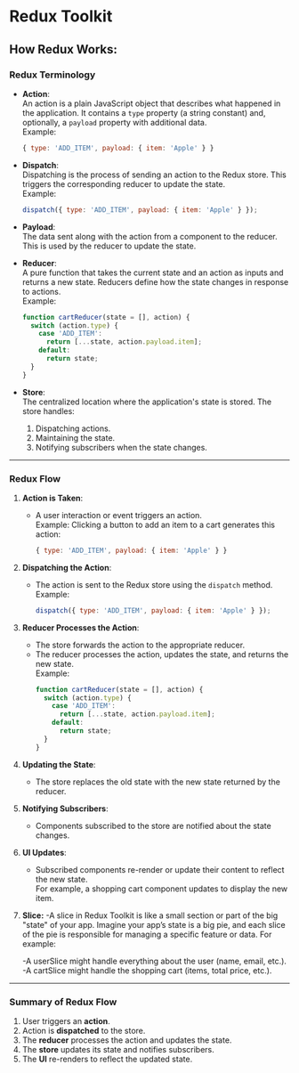 # Redux Toolkit

## How Redux Works:

### Redux Terminology

- **Action**:  
  An action is a plain JavaScript object that describes what happened in the application. It contains a `type` property (a string constant) and, optionally, a `payload` property with additional data.  
  Example:  
  ```javascript
  { type: 'ADD_ITEM', payload: { item: 'Apple' } }
  ```

- **Dispatch**:  
  Dispatching is the process of sending an action to the Redux store. This triggers the corresponding reducer to update the state.  
  Example:  
  ```javascript
  dispatch({ type: 'ADD_ITEM', payload: { item: 'Apple' } });
  ```

- **Payload**:  
  The data sent along with the action from a component to the reducer. This is used by the reducer to update the state.

- **Reducer**:  
  A pure function that takes the current state and an action as inputs and returns a new state. Reducers define how the state changes in response to actions.  
  Example:  
  ```javascript
  function cartReducer(state = [], action) {
    switch (action.type) {
      case 'ADD_ITEM':
        return [...state, action.payload.item];
      default:
        return state;
    }
  }
  ```

- **Store**:  
  The centralized location where the application's state is stored. The store handles:
  1. Dispatching actions.
  2. Maintaining the state.
  3. Notifying subscribers when the state changes.

---

### Redux Flow

1. **Action is Taken**:  
   - A user interaction or event triggers an action.  
     Example: Clicking a button to add an item to a cart generates this action:  
     ```javascript
     { type: 'ADD_ITEM', payload: { item: 'Apple' } }
     ```

2. **Dispatching the Action**:  
   - The action is sent to the Redux store using the `dispatch` method.  
     Example:  
     ```javascript
     dispatch({ type: 'ADD_ITEM', payload: { item: 'Apple' } });
     ```

3. **Reducer Processes the Action**:  
   - The store forwards the action to the appropriate reducer.  
   - The reducer processes the action, updates the state, and returns the new state.  
     Example:  
     ```javascript
     function cartReducer(state = [], action) {
       switch (action.type) {
         case 'ADD_ITEM':
           return [...state, action.payload.item];
         default:
           return state;
       }
     }
     ```

4. **Updating the State**:  
   - The store replaces the old state with the new state returned by the reducer.

5. **Notifying Subscribers**:  
   - Components subscribed to the store are notified about the state changes.

6. **UI Updates**:  
   - Subscribed components re-render or update their content to reflect the new state.  
     For example, a shopping cart component updates to display the new item.

7. **Slice:**
  -A slice in Redux Toolkit is like a small section or part of the big "state" of your app. Imagine your app’s state is a big pie, and each slice of the pie is responsible for managing a specific feature or data. For example:

    -A userSlice might handle everything about the user (name, email, etc.).  
    -A cartSlice might handle the shopping cart (items, total price, etc.).

---

### Summary of Redux Flow

1. User triggers an **action**.  
2. Action is **dispatched** to the store.  
3. The **reducer** processes the action and updates the state.  
4. The **store** updates its state and notifies subscribers.  
5. The **UI** re-renders to reflect the updated state.




